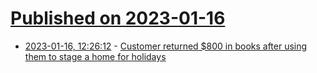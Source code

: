 # [Published on 2023-01-16](index.md)

* [2023-01-16, 12:26:12](https://news.ycombinator.com/item?id=34399923) - [Customer returned $800 in books after using them to stage a home for holidays](https://www.insider.com/customer-returned-books-after-using-them-stage-home-bookstore-owner-2023-1)
